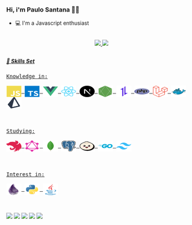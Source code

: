 ### Hi, i'm Paulo Santana 👋🏽

- 💻 I'm a Javascript enthusiast
   
##

<div align="center">
  <a href="https://github.com/paulosantana95">
  <img height="165em" src="https://github-readme-stats.vercel.app/api?username=paulosantana95&show_icons=true&theme=dark&include_all_commits=true&count_private=true"/>
  <img height="165em" src="https://github-readme-stats.vercel.app/api/top-langs/?username=paulosantana95&layout=compact&langs_count=7&theme=dark"/>
</div>

##

 ##### 🧠 Skills Set 
 
  <div style="display: inline_block;">
 <kbd align="left">
      <kbd>Knowledge in:</kbd>
      <br />
      <br />
      <img align="center"  title="Javascript" alt="Js" height="30" width="40" src="https://raw.githubusercontent.com/devicons/devicon/master/icons/javascript/javascript-plain.svg">
      <img align="center" title="TypeScript" alt="TypeScript" height="30" width="40" src="https://raw.githubusercontent.com/devicons/devicon/master/icons/typescript/typescript-plain.svg"> 
      <img align="center"  title="Vuejs" alt="Vuejs" height="30" width="40" src="https://raw.githubusercontent.com/devicons/devicon/master/icons/vuejs/vuejs-original.svg">
      <img align="center" title="React" alt="React" height="30" width="40" src="https://raw.githubusercontent.com/devicons/devicon/master/icons/react/react-original.svg">
      <img align="center" title="Nextjs" alt="React" height="30" width="40" src="https://raw.githubusercontent.com/devicons/devicon/master/icons/nextjs/nextjs-original.svg">
      <img align="center" title="NodeJS" alt="NodeJS" height="30" width="40" src="https://raw.githubusercontent.com/devicons/devicon/master/icons/nodejs/nodejs-plain.svg">
      <img align="center" title="NodeJS" alt="Axios" height="30" width="40" src="https://raw.githubusercontent.com/devicons/devicon/master/icons//axios/axios-plain.svg" />
      <img align="center" title="PHP" alt="PHP" height="30" width="40" src="https://raw.githubusercontent.com/devicons/devicon/master/icons/php/php-original.svg">
      <img align="center" title="Laravel" alt="Laravel" height="30" width="40" src="https://raw.githubusercontent.com/devicons/devicon/master/icons/laravel/laravel-original.svg">
      <img align="center" title="docker" alt="docker" height="30" width="40" src="https://raw.githubusercontent.com/devicons/devicon/master/icons/docker/docker-original.svg">
      <img align="center" title="mongodb" alt="prisma" height="30" width="40" src="https://raw.githubusercontent.com/devicons/devicon/master/icons/prisma/prisma-original.svg">
      
<br />
<br /> 
</kbd>
<br /> 
<br /> 
<kbd align="left">
<kbd>Studying:</kbd>
 <br />
 <br /> 
  <img align="center" title="Nestjs" alt="Nest" height="30" width="40" src="https://raw.githubusercontent.com/devicons/devicon/master/icons/nestjs/nestjs-original.svg">
  <img align="center" title="GraphQL" alt="Nest" height="30" width="40" src="https://raw.githubusercontent.com/devicons/devicon/master/icons/graphql/graphql-plain.svg" />
  <img align="center" title="mongodb" alt="mongodb" height="30" width="40" src="https://raw.githubusercontent.com/devicons/devicon/master/icons/mongodb/mongodb-original.svg">
  <img align="center" title="postgres" alt="mongodb" height="30" width="40" src="https://raw.githubusercontent.com/devicons/devicon/master/icons/postgresql/postgresql-original.svg">
  <img align="center" title="AWS" alt="bun" height="30" width="40" src="https://raw.githubusercontent.com/devicons/devicon/master/icons/bun/bun-original.svg">
  <img align="center" title="Go" alt="Go" height="30" width="40" src="https://raw.githubusercontent.com/devicons/devicon/master/icons/go/go-original-wordmark.svg">
  <img align="center" title="Tailwind CSS" alt="Go" height="30" width="40" src="https://raw.githubusercontent.com/devicons/devicon/master/icons/tailwindcss/tailwindcss-original.svg">
   
 <br />
 <br />
</kbd> 
<br /> 
<br /> 
<kbd align="left">
<kbd>Interest in:</kbd> 
     <br />
     <br />
   <img align="center" title="React Native" alt="Go" height="30" width="40" src="https://raw.githubusercontent.com/devicons/devicon/master/icons/elixir/elixir-original.svg">
   <img align="center" title="Python" alt="Go" height="30" width="40" src="https://raw.githubusercontent.com/devicons/devicon/master/icons/python/python-original.svg">
   <img align="center" title="Java" alt="Go" height="30" width="40" src="https://raw.githubusercontent.com/devicons/devicon/master/icons/java/java-original.svg">
      
 <br />
 <br />
 </kbd>
    
 </div>
 
 ##
<div> 
   <a href="https://www.linkedin.com/in/paulosantana95/" target="_blank"><img src="https://img.shields.io/badge/-LinkedIn-%230077B5?style=for-the-badge&logo=linkedin&logoColor=white" target="_blank"></a> 
  <a href="https://instagram.com/paulosantana.sa" target="_blank"><img src="https://img.shields.io/badge/-Instagram-%23E4405F?style=for-the-badge&logo=instagram&logoColor=white" target="_blank"></a>
  <a href = "mailto:paulosantana.sa@gmail.com"><img src="https://img.shields.io/badge/-Gmail-%23333?style=for-the-badge&logo=gmail&logoColor=white" target="_blank"></a>
  <a href="https://www.twitch.tv/drake1_tv" target="_blank"><img src="https://img.shields.io/badge/Twitch-9146FF?style=for-the-badge&logo=twitch&logoColor=white" target="_blank"></a>
  <a href="https://discord.gg/cMANT6Bd3j" target="_blank"><img src="https://img.shields.io/badge/Discord-7289DA?style=for-the-badge&logo=discord&logoColor=white" target="_blank"></a> 
  

